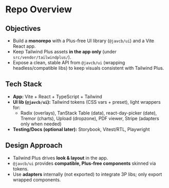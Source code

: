 # Repo Overview

## Objectives
- Build a **monorepo** with a Plus-free UI library (`@javcb/ui`) and a Vite React app.
- Keep Tailwind Plus assets **in the app only** (under `src/vendor/tailwindplus/`).  
- Expose a clean, stable API from `@javcb/ui` (wrapping headless/compatible libs) to keep visuals consistent with Tailwind Plus.

## Tech Stack
- **App:** Vite + React + TypeScript + Tailwind
- **UI lib (`@javcb/ui`):** Tailwind tokens (CSS vars + preset), light wrappers for:
  - Radix (overlays), TanStack Table (data), react-day-picker (date), Tremor (charts), Upload (dropzone), PDF viewer, Stripe (adapters only when needed)
- **Testing/Docs (optional later):** Storybook, Vitest/RTL, Playwright

## Design Approach
- Tailwind Plus drives **look & layout** in the app.
- `@javcb/ui` provides **compatible, Plus-free components** skinned via tokens.
- Use **adapters** internally (not exported) to integrate 3P libs; only export wrapped components.
